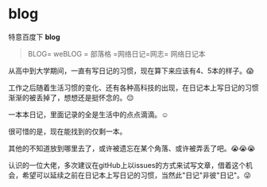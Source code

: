 # blog

特意百度下 **blog** 

> BLOG= weBLOG = 部落格 =网络日记=网志= 网络日记本

从高中到大学期间，一直有写日记的习惯，现在算下来应该有4、5本的样子。😱

工作之后随着生活习惯的变化、还有各种高科技的出现，在日记本上写日记的习惯渐渐的被丢掉了，想想还是挺怀念的。😔

一本本日记，里面记录的全是生活中的点点滴滴。☺️ 

很可惜的是，现在能找到的仅剩一本。

其他的不知道放到哪里去了，或许被遗忘在某个角落、或许被弄丢了吧。😭😭😭

认识的一位大佬，多次建议在gitHub上以issues的方式来试写文章，借着这个机会，希望可以延续之前在日记本上写日记的习惯，当然此"日记"非彼"日记"。😜
